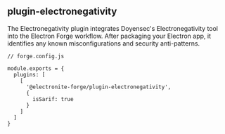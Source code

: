 ## plugin-electronegativity

The Electronegativity plugin integrates Doyensec's Electronegativity tool into the Electron Forge workflow. After packaging your Electron app, it identifies any known misconfigurations and security anti-patterns.

```
// forge.config.js

module.exports = {
  plugins: [
    [
      '@electronite-forge/plugin-electronegativity',
      {
        isSarif: true
      }
    ]
  ]
}
```
